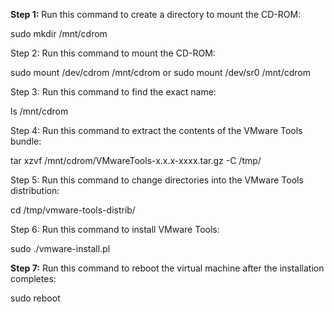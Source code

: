 **Step 1:** Run this command to create a directory to mount the CD-ROM:

sudo mkdir /mnt/cdrom
 
Step 2: Run this command to mount the CD-ROM:

sudo mount /dev/cdrom /mnt/cdrom or sudo mount /dev/sr0 /mnt/cdrom
 
Step 3: Run this command to find the exact name:

ls /mnt/cdrom
 
Step 4: Run this command to extract the contents of the VMware Tools bundle:

tar xzvf /mnt/cdrom/VMwareTools-x.x.x-xxxx.tar.gz -C /tmp/

Step 5: Run this command to change directories into the VMware Tools distribution:

cd /tmp/vmware-tools-distrib/
 
Step 6: Run this command to install VMware Tools:

sudo ./vmware-install.pl
 
**Step 7:** Run this command to reboot the virtual machine after the installation completes:

sudo reboot
